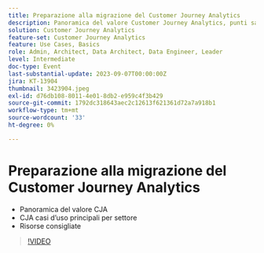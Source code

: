 ```yaml
---
title: Preparazione alla migrazione del Customer Journey Analytics
description: Panoramica del valore Customer Journey Analytics, punti salienti per settore, risorse consigliate
solution: Customer Journey Analytics
feature-set: Customer Journey Analytics
feature: Use Cases, Basics
role: Admin, Architect, Data Architect, Data Engineer, Leader
level: Intermediate
doc-type: Event
last-substantial-update: 2023-09-07T00:00:00Z
jira: KT-13904
thumbnail: 3423904.jpeg
exl-id: d76db108-8011-4e01-8db2-e959c4f3b429
source-git-commit: 1792dc318643aec2c12613f621361d72a7a918b1
workflow-type: tm+mt
source-wordcount: '33'
ht-degree: 0%

---
```


# Preparazione alla migrazione del Customer Journey Analytics

* Panoramica del valore CJA
* CJA casi d’uso principali per settore
* Risorse consigliate

>[!VIDEO](https://video.tv.adobe.com/v/3423904/?learn=on)
